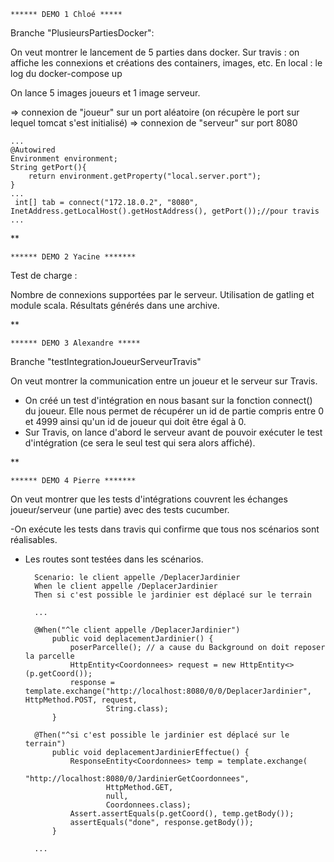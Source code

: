     ****** DEMO 1 Chloé *****
    
Branche  "PlusieursPartiesDocker":

On veut montrer le lancement de 5 parties dans docker.
    Sur travis : on affiche les connexions et créations des containers, images, etc.
    En local : le log du docker-compose up

On lance 5 images joueurs et 1 image serveur.

=> connexion de "joueur" sur un port aléatoire (on récupère le port sur lequel tomcat s'est initialisé)
=> connexion de "serveur" sur port 8080
    
    ...
    @Autowired
    Environment environment;
    String getPort(){
        return environment.getProperty("local.server.port");
    }
    ...
     int[] tab = connect("172.18.0.2", "8080", InetAddress.getLocalHost().getHostAddress(), getPort());//pour travis
    ...

**

    ****** DEMO 2 Yacine *******
     
Test de charge : 

Nombre de connexions supportées par le serveur.
Utilisation de gatling et module scala.
Résultats générés dans une archive.


**
     
    ****** DEMO 3 Alexandre *****
    
Branche "testIntegrationJoueurServeurTravis"

On veut montrer la communication entre un joueur et le serveur sur Travis.

- On créé un test d'intégration en nous basant sur la fonction connect() du joueur.
Elle nous permet de récupérer un id de partie compris entre 0 et 4999 ainsi qu'un id de joueur
qui doit être égal à 0.
- Sur Travis, on lance d'abord le serveur avant de pouvoir exécuter le test d'intégration
(ce sera le seul test qui sera alors affiché).
   
   
    
  
**
  
    ****** DEMO 4 Pierre *******

On veut montrer que les tests d'intégrations couvrent les échanges joueur/serveur (une partie) avec des tests cucumber.

-On exécute les tests dans travis qui confirme que tous nos scénarios sont réalisables.
- Les routes sont testées dans les scénarios.

        Scenario: le client appelle /DeplacerJardinier
        When le client appelle /DeplacerJardinier
        Then si c'est possible le jardinier est déplacé sur le terrain

        ...

        @When("^le client appelle /DeplacerJardinier")
            public void deplacementJardinier() {
                poserParcelle(); // a cause du Background on doit reposer la parcelle
                HttpEntity<Coordonnees> request = new HttpEntity<>(p.getCoord());
                response = template.exchange("http://localhost:8080/0/0/DeplacerJardinier", HttpMethod.POST, request,
                        String.class);
            }

        @Then("^si c'est possible le jardinier est déplacé sur le terrain")
            public void deplacementJardinierEffectue() {
                ResponseEntity<Coordonnees> temp = template.exchange(
                        "http://localhost:8080/0/JardinierGetCoordonnees",
                        HttpMethod.GET,
                        null,
                        Coordonnees.class);
                Assert.assertEquals(p.getCoord(), temp.getBody());
                assertEquals("done", response.getBody());
            }

        ...
